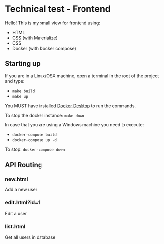 # Technical test - Frontend

Hello! This is my small view for frontend using:

- HTML
- CSS (with Materialize)
- CSS
- Docker (with Docker compose)

## Starting up

If you are in a Linux/OSX machine, open a terminal in the root of the project and type:

- `make build`
- `make up`

You MUST have installed [Docker Desktop](https://www.docker.com/products/docker-desktop) to run the commands.

To stop the docker instance: `make down`

In case that you are using a Windows machine you need to execute:

- `docker-compose build`
- `docker-compose up -d`

To stop: `docker-compose down`

## API Routing

### new.html

Add a new user

### edit.html?id=1

Edit a user

### list.html

Get all users in database
